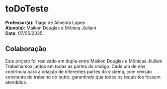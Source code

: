 # toDoTeste

**Professor(a):** Tiago de Almeida Lopes  
**Aluno(a):** Maikon Douglas e Mônica Jiuliani  
**Data:** 07/05/2025

## Colaboração

Este projeto foi realizado em dupla entre Maikon Douglas e Mônicaa Jiuliani Trabalhamos juntos em todas as partes do código. Cada um de nós contribuiu para a criação de diferentes partes do sistema, com revisão constante do trabalho do outro, garantindo que todos os requisitos fossem atendidos.
